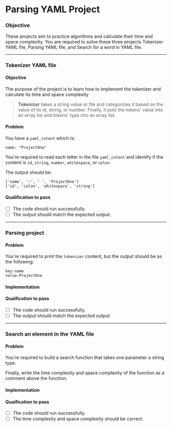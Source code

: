 
# Parsing YAML Project
### Objective
These projects aim to practice algorithms and calculate their time and space complexity.
You are required to solve these three projects Tokenizer YAML file, Parsing YAML file, and Search for a word in YAML file. 

<hr>

### Tokenizer YAML file 
#### Objective 
The purpose of the project is to learn how to implement the tokenizer and calculate its time and space complexity

> **Tokenizer** takes a string value or file and categorizes it  based on the value of its id, string, or number. Finally, it puts the tokens' value into an array list and tokens' type into an array list.

#### Problem
You have a `yaml_cotent`  which is:
```
name: "ProjectOne"

```
You're required to read each letter in the file `yaml_cotent` and identify if the content is `id`, `string`, `number`, `whitespace`, or `colon`.

The output should be: 
```
['name', ':', ' ', 'ProjectOne']
['id', 'colon', 'whitespace', 'string']
```


#### Qualification to pass
 - [ ] The code should run successfully.
 - [ ] The output should match the expected output.

<hr>

### Parsing project
#### Problem
You're required to print the `tokenizer` content, but the output should be as the following:
```
key:name
value:ProjectOne
```

#### Implementation

#### Quaification to pass
 - [ ] The code should run successfully.
 - [ ] The output should match the expected output.

<hr>

### Search an element in the YAML file

#### Problem
You're required to build a search function that takes one parameter a string type. 

Finally, write the time complexity and space complexity of the function as a comment above the function. 

#### Implementation

#### Quaification to pass
 - [ ] The code should run successfully.
 - [ ] The time complexity and space complexity should be correct.
